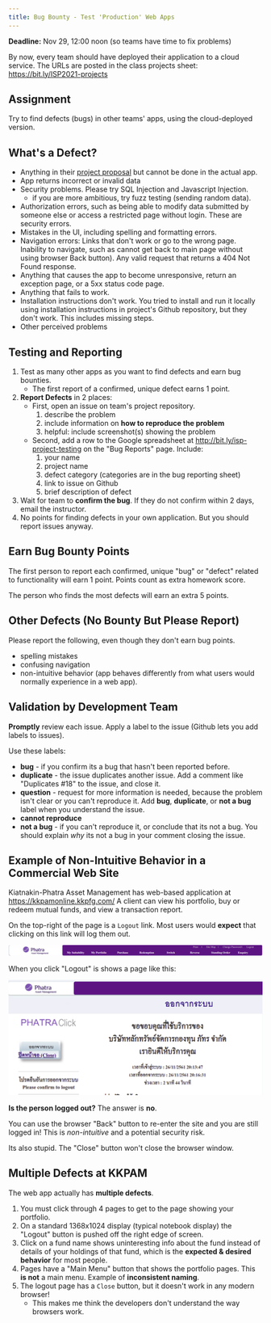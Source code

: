 ```yaml
---
title: Bug Bounty - Test 'Production' Web Apps
---
```


**Deadline:** Nov 29, 12:00 noon (so teams have time to fix problems)

By now, every team should have deployed their application to a cloud service.
The URLs are posted in the class projects sheet: <https://bit.ly/ISP2021-projects>

## Assignment

Try to find defects (bugs) in other teams' apps, using the cloud-deployed version.

## What's a Defect?

- Anything in their [project proposal](https://bit.ly/ISP2021-projects) but cannot be done in the actual app.
- App returns incorrect or invalid data
- Security problems.  Please try SQL Injection and Javascript Injection.
  - if you are more ambitious, try fuzz testing (sending random data).
- Authorization errors, such as being able to modify data submitted by someone else or access a restricted page without login. These are security errors.
- Mistakes in the UI, including spelling and formatting errors.
- Navigation errors: Links that don't work or go to the wrong page.  Inability to navigate, such as cannot get back to main page without using browser Back button). Any valid request that returns a 404 Not Found response.
- Anything that causes the app to become unresponsive, return an exception page, or a 5xx status code page.
- Anything that fails to work.
- Installation instructions don't work. You tried to install and run it locally using installation instructions in project's Github repository, but they don't work. This includes missing steps.
- Other perceived problems

## Testing and Reporting

1. Test as many other apps as you want to find defects and earn bug bounties.
   - The first report of a confirmed, unique defect earns 1 point.
2. **Report Defects** in 2 places:
   - First, open an issue on team's project repository.
     1. describe the problem
     2. include information on **how to reproduce the problem**
     3. helpful: include screenshot(s) showing the problem
   - Second, add a row to the Google spreadsheet at <http://bit.ly/isp-project-testing> on the "Bug Reports" page.  Include:
     1. your name
     2. project name
     3. defect category (categories are in the bug reporting sheet)
     4. link to issue on Github
     5. brief description of defect
4. Wait for team to **confirm the bug**.  If they do not confirm within 2 days, email the instructor.
5. No points for finding defects in your own application. But you should report issues anyway.

## Earn Bug Bounty Points

The first person to report each confirmed, unique "bug" or "defect" related to functionality will earn 1 point. Points count as extra homework score.

The person who finds the most defects will earn an extra 5 points.


## Other Defects (No Bounty But Please Report)

Please report the following, even though they don't earn bug points.

- spelling mistakes
- confusing navigation
- non-intuitive behavior (app behaves differently from what users would normally experience in a web app). 

## Validation by Development Team

**Promptly** review each issue. Apply a label to the issue (Github lets you add labels to issues).

Use these labels:

* **bug** - if you confirm its a bug that hasn't been reported before.
* **duplicate** - the issue duplicates another issue. Add a comment like "Duplicates #18" to the issue, and close it.
* **question** - request for more information is needed, because the problem isn't clear or you can't reproduce it.  Add **bug**, **duplicate**, or **not a bug** label when you understand the issue.
* **cannot reproduce**
* **not a bug** - if you can't reproduce it, or conclude that its not a bug. You should explain *why* its not a bug in your comment closing the issue.


## Example of Non-Intuitive Behavior in a Commercial Web Site

Kiatnakin-Phatra Asset Management has web-based application at <https://kkpamonline.kkpfg.com/>
A client can view his portfolio, buy or redeem mutual funds, and view a transaction report.

On the top-right of the page is a `Logout` link.  Most users would **expect** that clicking on this link will log them out.

![Phatra Navigation Bar](/images/Phatra-Navbar.png)

When you click "Logout" is shows a page like this:

![Phatra Logout Screen](/images/PhatraLogoutScreen.png)

**Is the person logged out?**  The answer is **no**.

You can use the browser "Back" button to re-enter the site and you are still logged in!  This is *non-intuitive* and a potential security risk.

Its also stupid.  The "Close" button won't close the browser window.

## Multiple Defects at KKPAM

The web app actually has **multiple defects**.

1. You must click through 4 pages to get to the page showing your portfolio.
2. On a standard 1368x1024 display (typical notebook display) the "Logout" button is pushed off the right edge of screen.
3. Click on a fund name shows uninteresting info about the fund instead of details of your holdings of that fund, which is the **expected & desired behavior** for most people.
4. Pages have a "Main Menu" button that shows the portfolio pages. This **is not** a main menu. Example of **inconsistent naming**.
5. The logout page has a `Close` button, but it doesn't work in any modern browser!  
   - This makes me think the developers don't understand the way browsers work.
